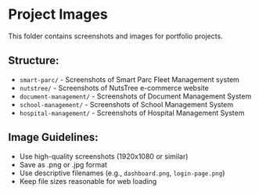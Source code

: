 # Project Images

This folder contains screenshots and images for portfolio projects.

## Structure:
- `smart-parc/` - Screenshots of Smart Parc Fleet Management system
- `nutstree/` - Screenshots of NutsTree e-commerce website
- `document-management/` - Screenshots of Document Management System
- `school-management/` - Screenshots of School Management System
- `hospital-management/` - Screenshots of Hospital Management System

## Image Guidelines:
- Use high-quality screenshots (1920x1080 or similar)
- Save as .png or .jpg format
- Use descriptive filenames (e.g., `dashboard.png`, `login-page.png`)
- Keep file sizes reasonable for web loading
